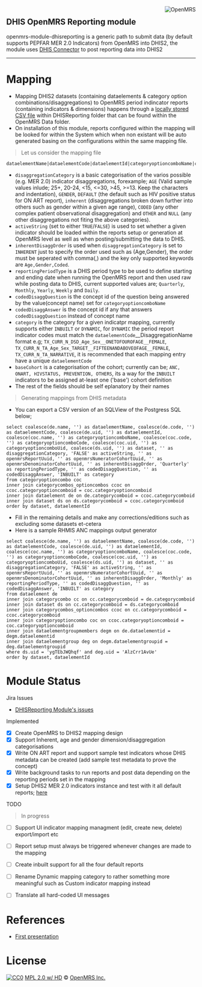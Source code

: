 <img src="https://s3.amazonaws.com/uploads.hipchat.com/20562/3117993/pmvz9920GZ81cMT/dhis2.png" alt="OpenMRS" align="right"/>

## DHIS OpenMRS Reporting module

openmrs-module-dhisreporting is a generic path to submit data (by default supports PEPFAR MER 2.0 Indicators) from OpenMRS into DHIS2, the module uses [DHIS Connector](http://github.com/jembi/openmrs-module-dhisconnector) to post reporting data into DHIS2
____________________________________


# Mapping

* Mapping DHIS2 datasets (containing dataelements & category option combinations/disaggregations) to OpenMRS period indincator reports (containing indicators & dimensions) happens through a [locally stored CSV file](https://github.com/jembi/openmrs-module-dhisreporting/blob/master/api/src/main/resources/pepfar-meta-datim.csv) within DHISReporting folder that can be found within the OpenMRS Data folder.
* On installation of this module, reports configured within the mapping will be looked for within the System which when non existant will be auto generated basing on the configurations within the same mapping file.

> Let us consider the mapping file

```
dataelementName|dataelementCode|dataelementId|categoryoptioncomboName|categoryoptioncomboCode|categoryoptioncomboUid|dataset|disaggregationCategory|activeString|openmrsReportUuid|openmrsNumeratorCohortUuid|openmrsDenominatorCohortUuid|inherentDisaggOrder|reportingPeriodType
```

* `disaggregationCategory` is a basic categorisation of the varios possible (e.g. MER 2.0) indicator disaggregations, forexample; `AGE` (Valid sample values inlude;  25+, 20-24, <15, <=30, >45, >=13. Keep the characters and indentation), `GENDER`, `DEFAULT` (the default such as HIV positive status for ON ART report), `inherent` (disaggregations broken down further into others such as gender within a given age range), `CODED` (any other complex patient observational disaggregation) and `OTHER` and `NULL` (any other disaggregations not fiting the above categories).
* `activeString` (set to either `TRUE`/`FALSE`) is used to set whether a given indicator should be loaded within the reports setup or generation at OpenMRS level as well as when posting/submitting the data to DHIS.
* `inherentDisaggOrder` is used when `disaggregationCategory` is set to `INHERENT` just to specify the order used such as (Age,Gender), the order must be seperated with comma(,) and the key only supported keywords are `Age,Gender,Coded`.
* `reportingPeriodType` is a DHIS period type to be used to define starting and ending date when running the OpenMRS report and then used raw while posting data to DHIS, current supported values are; `Quarterly`, `Monthly`, `Yearly`, `Weekly` and `Daily`.
* `codedDisaggQuestion` is the concept id of the question being answered by the value(concept name) set for `categoryoptioncomboName`
* `codedDisaggAnswer` is the concept id if any that answers `codedDisaggQuestion` instead of concept name
* `category` is the category for a given indicatpr mapping, currently supports either `INBUILT` or `DYNAMIC`, for `DYNAMIC` the period report indicator codes must match the `dataelementCode`__DisaggregationName format e.g; `TX_CURR_N_DSD_Age_Sex__ONETOFOUROFAGE__FEMALE`, `TX_CURR_N_TA_Age_Sex_TARGET__FIFTEENANDABOVEOFAGE__FEMALE`, `TX_CURR_N_TA_NARRATIVE`, it is recommended that each mapping entry have a unique `dataelementCode`
* `baseCohort` is a categorisation of the cohort; currently can be; `ANC, ONART, HIVSTATUS, PREVENTION, OTHERS`, its a way for the `INBUILT` indicators to be assigned at-least one ('base') cohort definition 
* The rest of the fields should be self eplanatory by their names

> Generating mappings from DHIS metadata

* You can export a CSV version of an SQLView of the Postgress SQL below;
```
select coalesce(de.name, '') as dataelementName, coalesce(de.code, '') as dataelementCode, coalesce(de.uid, '') as dataelementId, coalesce(coc.name, '') as categoryoptioncomboName, coalesce(coc.code, '') as categoryoptioncomboCode, coalesce(coc.uid, '') as categoryoptioncomboUid, coalesce(ds.uid, '') as dataset, '' as disaggregationCategory, 'FALSE' as activeString, '' as openmrsReportUuid, '' as openmrsNumeratorCohortUuid, '' as openmrsDenominatorCohortUuid, '' as inherentDisaggOrder, 'Quarterly' as reportingPeriodType, '' as codedDisaggQuestion, '' as codedDisaggAnswer, 'INBUILT' as category
from categoryoptioncombo coc
inner join categorycombos_optioncombos ccoc on ccoc.categoryoptioncomboid = coc.categoryoptioncomboid
inner join dataelement de on de.categorycomboid = ccoc.categorycomboid
inner join dataset ds on ds.categorycomboid = ccoc.categorycomboid
order by dataset, dataelementId
```
* Fill in the remaining details and make any corrections/editions such as excluding some datasets et-cetera
* Here is a sample RHMIS ANC mappings output generator

```
select coalesce(de.name, '') as dataelementName, coalesce(de.code, '') as dataelementCode, coalesce(de.uid, '') as dataelementId, coalesce(coc.name, '') as categoryoptioncomboName, coalesce(coc.code, '') as categoryoptioncomboCode, coalesce(coc.uid, '') as categoryoptioncomboUid, coalesce(ds.uid, '') as dataset, '' as disaggregationCategory, 'FALSE' as activeString, '' as openmrsReportUuid, '' as openmrsNumeratorCohortUuid, '' as openmrsDenominatorCohortUuid, '' as inherentDisaggOrder, 'Monthly' as reportingPeriodType, '' as codedDisaggQuestion, '' as codedDisaggAnswer, 'INBUILT' as category
from dataelement de
inner join categorycombo cc on cc.categorycomboid = de.categorycomboid
inner join dataset ds on cc.categorycomboid = ds.categorycomboid
inner join categorycombos_optioncombos ccoc on cc.categorycomboid = ccoc.categorycomboid
inner join categoryoptioncombo coc on ccoc.categoryoptioncomboid = coc.categoryoptioncomboid
inner join dataelementgroupmembers degm on de.dataelementid = degm.dataelementid
inner join dataelementgroup deg on degm.dataelementgroupid = deg.dataelementgroupid
where ds.uid = 'ygTEbJWQhqf' and deg.uid = 'AlzCrr1AvUe'
order by dataset, dataelementId
```

# Module Status

Jira Issues
  - [DHISReporting Module's issues](https://jembiprojects.jira.com/projects/RODI/issues)

Implemented
  - [x] Create OpenMRS to DHIS2 mapping design
  - [x] Support Inherent, age and gender dimension/disaggregation categorisations
  - [x] Write ON ART report and support sample test indicators whose DHIS metadata can be created (add sample test metadata to prove the concept)
  - [x] Write background tasks to run reports and post data depending on the reporting periods set in the mapping
  - [x] Setup DHIS2 MER 2.0 indicators instance and test with it all default reports; [here](http://146.185.151.152:8080)

TODO
  > In progress
  - [ ] Support UI indicator mapping managment (edit, create new, delete) export/import etc
  - [ ] Report setup must always be triggered whenever changes are made to the mapping
  - [ ] Create inbuilt support for all the four default reports
  - [ ] Rename Dynamic mapping category to rather something more meaningful such as Custom indicator mapping instead
  - [ ] Translate all hard-coded UI messages
  

# References
 - [First presentation](http://rebrand.ly/drPresentation)

# License

[![CC0](https://licensebuttons.net/p/zero/1.0/88x31.png)](http://jembi.org)
[MPL 2.0 w/ HD](http://openmrs.org/license/) © [OpenMRS Inc.](http://www.openmrs.org/)
